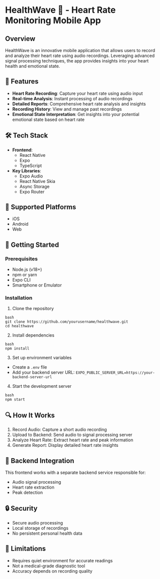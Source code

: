 # HealthWave 💓 - Heart Rate Monitoring Mobile App

## Overview

HealthWave is an innovative mobile application that allows users to record and analyze their heart rate using audio recordings. Leveraging advanced signal processing techniques, the app provides insights into your heart health and emotional state.

## 🌟 Features

- **Heart Rate Recording**: Capture your heart rate using audio input
- **Real-time Analysis**: Instant processing of audio recordings
- **Detailed Reports**: Comprehensive heart rate analysis and insights
- **Recording History**: View and manage past recordings
- **Emotional State Interpretation**: Get insights into your potential emotional state based on heart rate

## 🛠 Tech Stack

- **Frontend**: 
  - React Native
  - Expo
  - TypeScript
- **Key Libraries**:
  - Expo Audio
  - React Native Skia
  - Async Storage
  - Expo Router

## 📱 Supported Platforms

- iOS
- Android
- Web

## 🚀 Getting Started

### Prerequisites

- Node.js (v18+)
- npm or yarn
- Expo CLI
- Smartphone or Emulator

### Installation

1. Clone the repository
```
bash
git clone https://github.com/yourusername/healthwave.git
cd healthwave
 ```
2. Install dependencies
```
bash
npm install
```
3. Set up environment variables
- Create a `.env` file
- Add your backend server URL:
``` EXPO_PUBLIC_SERVER_URL=https://your-backend-server-url ```
4. Start the development server
``` 
bash
npm start
```


## 🔍 How It Works

1. Record Audio: Capture a short audio recording
2. Upload to Backend: Send audio to signal processing server
3. Analyze Heart Rate: Extract heart rate and peak information
4. Generate Report: Display detailed heart rate insights


## 🤝 Backend Integration

This frontend works with a separate backend service responsible for:
- Audio signal processing
- Heart rate extraction
- Peak detection

## 🔒 Security

- Secure audio processing
- Local storage of recordings
- No persistent personal health data

## 🚧 Limitations

- Requires quiet environment for accurate readings
- Not a medical-grade diagnostic tool
- Accuracy depends on recording quality


